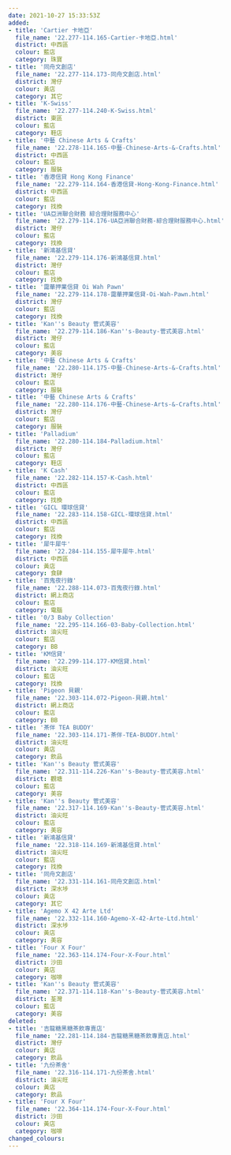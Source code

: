 ```yaml
---
date: 2021-10-27 15:33:53Z
added:
- title: 'Cartier 卡地亞'
  file_name: '22.277-114.165-Cartier-卡地亞.html'
  district: 中西區
  colour: 藍店
  category: 珠寶
- title: '同舟文創店'
  file_name: '22.277-114.173-同舟文創店.html'
  district: 灣仔
  colour: 黃店
  category: 其它
- title: 'K-Swiss'
  file_name: '22.277-114.240-K-Swiss.html'
  district: 東區
  colour: 藍店
  category: 鞋店
- title: '中藝 Chinese Arts & Crafts'
  file_name: '22.278-114.165-中藝-Chinese-Arts-&-Crafts.html'
  district: 中西區
  colour: 藍店
  category: 服裝
- title: '香港信貸 Hong Kong Finance'
  file_name: '22.279-114.164-香港信貸-Hong-Kong-Finance.html'
  district: 中西區
  colour: 藍店
  category: 找換
- title: 'UA亞洲聯合財務 綜合理財服務中心'
  file_name: '22.279-114.176-UA亞洲聯合財務-綜合理財服務中心.html'
  district: 灣仔
  colour: 藍店
  category: 找換
- title: '新鴻基信貸'
  file_name: '22.279-114.176-新鴻基信貸.html'
  district: 灣仔
  colour: 藍店
  category: 找換
- title: '靄華押業信貸 Oi Wah Pawn'
  file_name: '22.279-114.178-靄華押業信貸-Oi-Wah-Pawn.html'
  district: 灣仔
  colour: 藍店
  category: 找換
- title: 'Kan''s Beauty 菅式美容'
  file_name: '22.279-114.186-Kan''s-Beauty-菅式美容.html'
  district: 灣仔
  colour: 藍店
  category: 美容
- title: '中藝 Chinese Arts & Crafts'
  file_name: '22.280-114.175-中藝-Chinese-Arts-&-Crafts.html'
  district: 灣仔
  colour: 藍店
  category: 服裝
- title: '中藝 Chinese Arts & Crafts'
  file_name: '22.280-114.176-中藝-Chinese-Arts-&-Crafts.html'
  district: 灣仔
  colour: 藍店
  category: 服裝
- title: 'Palladium'
  file_name: '22.280-114.184-Palladium.html'
  district: 灣仔
  colour: 藍店
  category: 鞋店
- title: 'K Cash'
  file_name: '22.282-114.157-K-Cash.html'
  district: 中西區
  colour: 藍店
  category: 找換
- title: 'GICL 環球信貸'
  file_name: '22.283-114.158-GICL-環球信貸.html'
  district: 中西區
  colour: 藍店
  category: 找換
- title: '犀牛犀牛'
  file_name: '22.284-114.155-犀牛犀牛.html'
  district: 中西區
  colour: 黃店
  category: 食肆
- title: '百鬼夜行錄'
  file_name: '22.288-114.073-百鬼夜行錄.html'
  district: 網上商店
  colour: 藍店
  category: 電腦
- title: '0/3 Baby Collection'
  file_name: '22.295-114.166-03-Baby-Collection.html'
  district: 油尖旺
  colour: 藍店
  category: BB
- title: 'KM信貸'
  file_name: '22.299-114.177-KM信貸.html'
  district: 油尖旺
  colour: 藍店
  category: 找換
- title: 'Pigeon 貝親'
  file_name: '22.303-114.072-Pigeon-貝親.html'
  district: 網上商店
  colour: 藍店
  category: BB
- title: '茶伴 TEA BUDDY'
  file_name: '22.303-114.171-茶伴-TEA-BUDDY.html'
  district: 油尖旺
  colour: 黃店
  category: 飲品
- title: 'Kan''s Beauty 菅式美容'
  file_name: '22.311-114.226-Kan''s-Beauty-菅式美容.html'
  district: 觀塘
  colour: 藍店
  category: 美容
- title: 'Kan''s Beauty 菅式美容'
  file_name: '22.317-114.169-Kan''s-Beauty-菅式美容.html'
  district: 油尖旺
  colour: 藍店
  category: 美容
- title: '新鴻基信貸'
  file_name: '22.318-114.169-新鴻基信貸.html'
  district: 油尖旺
  colour: 藍店
  category: 找換
- title: '同舟文創店'
  file_name: '22.331-114.161-同舟文創店.html'
  district: 深水埗
  colour: 黃店
  category: 其它
- title: 'Agemo X 42 Arte Ltd'
  file_name: '22.332-114.160-Agemo-X-42-Arte-Ltd.html'
  district: 深水埗
  colour: 黃店
  category: 美容
- title: 'Four X Four'
  file_name: '22.363-114.174-Four-X-Four.html'
  district: 沙田
  colour: 黃店
  category: 咖啡
- title: 'Kan''s Beauty 菅式美容'
  file_name: '22.371-114.118-Kan''s-Beauty-菅式美容.html'
  district: 荃灣
  colour: 藍店
  category: 美容
deleted:
- title: '吉龍糖黑糖茶飲專賣店'
  file_name: '22.281-114.184-吉龍糖黑糖茶飲專賣店.html'
  district: 灣仔
  colour: 黃店
  category: 飲品
- title: '九份茶舍'
  file_name: '22.316-114.171-九份茶舍.html'
  district: 油尖旺
  colour: 黃店
  category: 飲品
- title: 'Four X Four'
  file_name: '22.364-114.174-Four-X-Four.html'
  district: 沙田
  colour: 黃店
  category: 咖啡
changed_colours:
---
```

